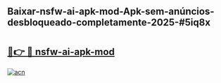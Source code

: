 ## Baixar-nsfw-ai-apk-mod-Apk-sem-anúncios-desbloqueado-completamente-2025-#5iq8x

# <h2><a href="https://ainizakaria.my?title=nsfw-ai-apk-mod&ref=20M">🔗👉 🔴 nsfw-ai-apk-mod</a></h2>

[![acn](https://github.com/user-attachments/assets/0f9c940e-d8b0-45ae-aac7-cd30a18b3e1c)](https://ainizakaria.my?title=nsfw-ai-apk-mod&ref=20M)

